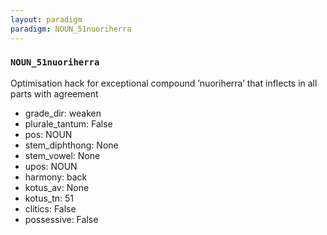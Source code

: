 ```yaml
---
layout: paradigm
paradigm: NOUN_51nuoriherra
---
```

### ` NOUN_51nuoriherra `

Optimisation hack for exceptional compound ’nuoriherra’ that inflects in all parts with agreement
* grade_dir: weaken
* plurale_tantum: False
* pos: NOUN
* stem_diphthong: None
* stem_vowel: None
* upos: NOUN
* harmony: back
* kotus_av: None
* kotus_tn: 51
* clitics: False
* possessive: False
